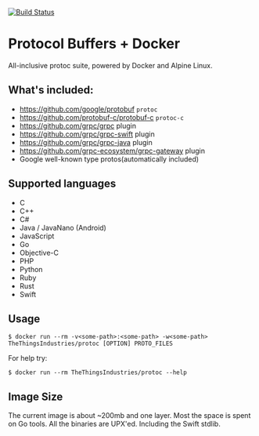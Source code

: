 [![Build Status](https://travis-ci.org/TheThingsIndustries/docker-protobuf.svg?branch=master)](https://travis-ci.org/TheThingsIndustries/docker-protobuf)

# Protocol Buffers + Docker
All-inclusive protoc suite, powered by Docker and Alpine Linux.

## What's included:
- https://github.com/google/protobuf `protoc`
- https://github.com/protobuf-c/protobuf-c `protoc-c`
- https://github.com/grpc/grpc plugin
- https://github.com/grpc/grpc-swift plugin
- https://github.com/grpc/grpc-java plugin
- https://github.com/grpc-ecosystem/grpc-gateway plugin
- Google well-known type protos(automatically included)

## Supported languages
- C
- C++
- C#
- Java / JavaNano (Android)
- JavaScript
- Go
- Objective-C
- PHP
- Python
- Ruby
- Rust
- Swift

## Usage
```
$ docker run --rm -v<some-path>:<some-path> -w<some-path> TheThingsIndustries/protoc [OPTION] PROTO_FILES
```

For help try:
```
$ docker run --rm TheThingsIndustries/protoc --help
```

## Image Size
The current image is about ~200mb and one layer. Most the space is spent on Go tools.
All the binaries are UPX'ed. Including the Swift stdlib.
